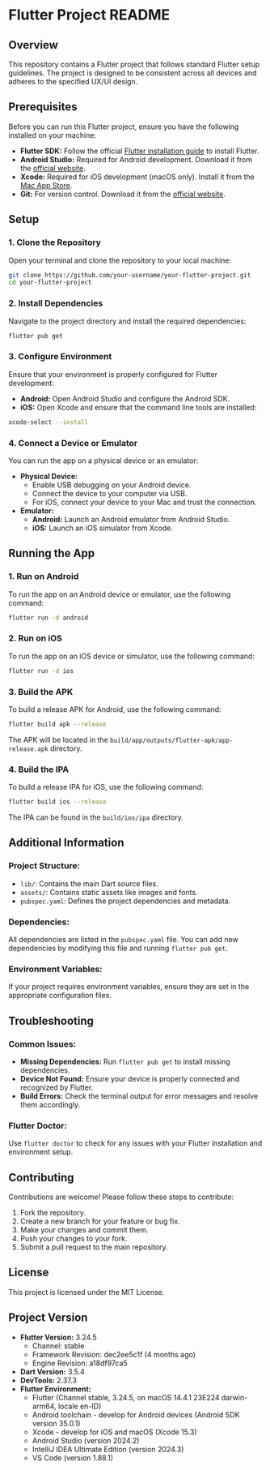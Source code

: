 
# Flutter Project README

## Overview

This repository contains a Flutter project that follows standard Flutter setup guidelines. The project is designed to be consistent across all devices and adheres to the specified UX/UI design.

## Prerequisites

Before you can run this Flutter project, ensure you have the following installed on your machine:

- **Flutter SDK:** Follow the official [Flutter installation guide](https://flutter.dev/docs/get-started/install) to install Flutter.
- **Android Studio:** Required for Android development. Download it from the [official website](https://developer.android.com/studio).
- **Xcode:** Required for iOS development (macOS only). Install it from the [Mac App Store](https://apps.apple.com/us/app/xcode/id497799835).
- **Git:** For version control. Download it from the [official website](https://git-scm.com/).

## Setup

### 1. Clone the Repository

Open your terminal and clone the repository to your local machine:

```bash
git clone https://github.com/your-username/your-flutter-project.git
cd your-flutter-project
```

### 2. Install Dependencies

Navigate to the project directory and install the required dependencies:

```bash
flutter pub get
```

### 3. Configure Environment

Ensure that your environment is properly configured for Flutter development:

- **Android:** Open Android Studio and configure the Android SDK.
- **iOS:** Open Xcode and ensure that the command line tools are installed:

```bash
xcode-select --install
```

### 4. Connect a Device or Emulator

You can run the app on a physical device or an emulator:

- **Physical Device:**
    - Enable USB debugging on your Android device.
    - Connect the device to your computer via USB.
    - For iOS, connect your device to your Mac and trust the connection.
- **Emulator:**
    - **Android:** Launch an Android emulator from Android Studio.
    - **iOS:** Launch an iOS simulator from Xcode.

## Running the App

### 1. Run on Android

To run the app on an Android device or emulator, use the following command:

```bash
flutter run -d android
```

### 2. Run on iOS

To run the app on an iOS device or simulator, use the following command:

```bash
flutter run -d ios
```

### 3. Build the APK

To build a release APK for Android, use the following command:

```bash
flutter build apk --release
```

The APK will be located in the `build/app/outputs/flutter-apk/app-release.apk` directory.

### 4. Build the IPA

To build a release IPA for iOS, use the following command:

```bash
flutter build ios --release
```

The IPA can be found in the `build/ios/ipa` directory.

## Additional Information

### Project Structure:

- `lib/`: Contains the main Dart source files.
- `assets/`: Contains static assets like images and fonts.
- `pubspec.yaml`: Defines the project dependencies and metadata.

### Dependencies:

All dependencies are listed in the `pubspec.yaml` file. You can add new dependencies by modifying this file and running `flutter pub get`.

### Environment Variables:

If your project requires environment variables, ensure they are set in the appropriate configuration files.

## Troubleshooting

### Common Issues:

- **Missing Dependencies:** Run `flutter pub get` to install missing dependencies.
- **Device Not Found:** Ensure your device is properly connected and recognized by Flutter.
- **Build Errors:** Check the terminal output for error messages and resolve them accordingly.

### Flutter Doctor:

Use `flutter doctor` to check for any issues with your Flutter installation and environment setup.

## Contributing

Contributions are welcome! Please follow these steps to contribute:

1. Fork the repository.
2. Create a new branch for your feature or bug fix.
3. Make your changes and commit them.
4. Push your changes to your fork.
5. Submit a pull request to the main repository.

## License

This project is licensed under the MIT License.

## Project Version

- **Flutter Version:** 3.24.5
    - Channel: stable
    - Framework Revision: dec2ee5c1f (4 months ago)
    - Engine Revision: a18df97ca5
- **Dart Version:** 3.5.4
- **DevTools:** 2.37.3
- **Flutter Environment:**
    - Flutter (Channel stable, 3.24.5, on macOS 14.4.1 23E224 darwin-arm64, locale en-ID)
    - Android toolchain - develop for Android devices (Android SDK version 35.0.1)
    - Xcode - develop for iOS and macOS (Xcode 15.3)
    - Android Studio (version 2024.2)
    - IntelliJ IDEA Ultimate Edition (version 2024.3)
    - VS Code (version 1.88.1)